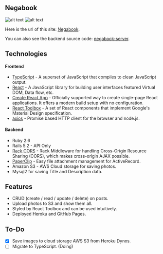 ## Negabook

![alt text](https://github.com/SotaMakino/negabook-client/blob/master/public/negabook-logo.png)
![alt text](https://github.com/SotaMakino/negabook-client/blob/master/public/screenShot2.png)

Here is the url of this site: [Negabook](https://sotamakino.github.io/negabook-client/).

You can also see the backend source code: [negabook-server](https://github.com/SotaMakino/negabook-server).

## Technologies
#### Frontend

- [TypeScript](https://github.com/Microsoft/TypeScript) - A superset of JavaScript that compiles to clean JavaScript output.
- [React](https://reactjs.org/) - A JavaScript library for building user interfaces featured Virtual DOM, Data flow, etc.
- [Create React App](https://github.com/facebook/create-react-app) - Officially supported way to create single-page React applications. It offers a modern build setup with no configuration.
- [React Toolbox](http://react-toolbox.io/#/) - A set of React components that implement Google's Material Design specification.
- [axios](https://github.com/axios/axios) - Promise based HTTP client for the browser and node.js.

#### Backend

- Ruby 2.6
- Rails 5.2 - API Only
- [Rack CORS](https://github.com/cyu/rack-cors) - Rack Middleware for handling Cross-Origin Resource Sharing (CORS), which makes cross-origin AJAX possible.
- [PaperClip](https://github.com/thoughtbot/paperclip) - Easy file attachment management for ActiveRecord.
- Amazon S3 - AWS Cloud storage for saving photos.
- Mysql2 for saving Title and Description data.

## Features

- CRUD (create / read / update / delete) on posts.
- Upload photos to S3 and show them all.
- Styled by React Toolbox and can be used intuitively.
- Deployed Heroku and GitHub Pages.


## To-Do

- [x]  Save images to cloud storage AWS S3 from Heroku Dynos.
- [ ]  Migrate to TypeScript. (Doing)
